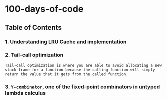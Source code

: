 # 100-days-of-code

## Table of Contents

### 1. Understanding LRU Cache and implementation


### 2. Tail-call optimization 
```
Tail-call optimization is where you are able to avoid allocating a new stack frame for a function because the calling function will simply return the value that it gets from the called function.
```
### 3. `Y-combinator`, one of the fixed-point combinators in untyped lambda calculus